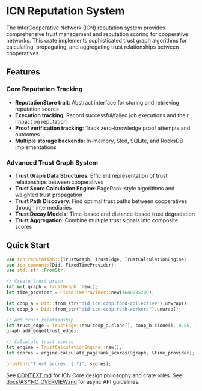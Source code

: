 # ICN Reputation System

The InterCooperative Network (ICN) reputation system provides comprehensive trust management and reputation scoring for cooperative networks. This crate implements sophisticated trust graph algorithms for calculating, propagating, and aggregating trust relationships between cooperatives.

## Features

### Core Reputation Tracking
- **ReputationStore trait**: Abstract interface for storing and retrieving reputation scores
- **Execution tracking**: Record successful/failed job executions and their impact on reputation
- **Proof verification tracking**: Track zero-knowledge proof attempts and outcomes
- **Multiple storage backends**: In-memory, Sled, SQLite, and RocksDB implementations

### Advanced Trust Graph System
- **Trust Graph Data Structures**: Efficient representation of trust relationships between cooperatives
- **Trust Score Calculation Engine**: PageRank-style algorithms and weighted trust propagation
- **Trust Path Discovery**: Find optimal trust paths between cooperatives through intermediaries
- **Trust Decay Models**: Time-based and distance-based trust degradation
- **Trust Aggregation**: Combine multiple trust signals into composite scores

## Quick Start

```rust
use icn_reputation::{TrustGraph, TrustEdge, TrustCalculationEngine};
use icn_common::{Did, FixedTimeProvider};
use std::str::FromStr;

// Create trust graph
let mut graph = TrustGraph::new();
let time_provider = FixedTimeProvider::new(1640995200);

let coop_a = Did::from_str("did:icn:coop:food-collective").unwrap();
let coop_b = Did::from_str("did:icn:coop:tech-workers").unwrap();

// Add trust relationship
let trust_edge = TrustEdge::new(coop_a.clone(), coop_b.clone(), 0.85, 1640995200);
graph.add_edge(trust_edge);

// Calculate trust scores
let engine = TrustCalculationEngine::new();
let scores = engine.calculate_pagerank_scores(&graph, &time_provider);

println!("Trust scores: {:?}", scores);
```

See [CONTEXT.md](../../CONTEXT.md) for ICN Core design philosophy and crate roles.
See [docs/ASYNC_OVERVIEW.md](../../docs/ASYNC_OVERVIEW.md) for async API guidelines.
